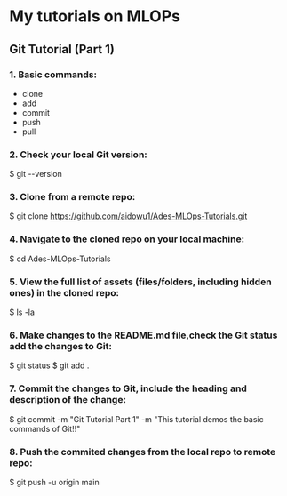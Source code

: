 # My tutorials on MLOPs

## Git Tutorial (Part 1)

### 1. Basic commands:
- clone
- add
- commit
- push
- pull

### 2. Check your local Git version:
$ git --version

### 3. Clone from a remote repo:
$ git clone https://github.com/aidowu1/Ades-MLOps-Tutorials.git

### 4. Navigate to the cloned repo on your local machine:
$ cd Ades-MLOps-Tutorials

### 5. View the full list of assets (files/folders, including hidden ones) in the cloned repo:
$ ls -la

### 6. Make changes to the README.md file,check the Git status add the changes to Git:
$ git status
$ git add .

### 7. Commit the changes to Git, include the heading and description of the change:
$ git commit -m "Git Tutorial Part 1" -m "This tutorial demos the basic commands of Git!!"

### 8. Push the commited changes from the local repo to remote repo:
$ git push -u origin main 
